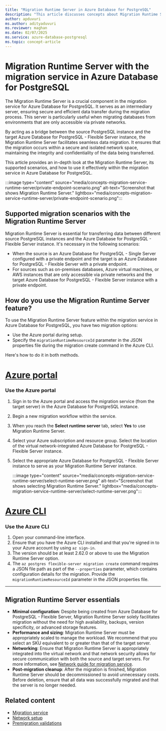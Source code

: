 ```yaml
---
title: "Migration Runtime Server in Azure Database for PostgreSQL"
description: "This article discusses concepts about Migration Runtime Server with the migration service in Azure Database for PostgreSQL."
author: apduvuri
ms.author: adityaduvuri
ms.reviewer: maghan
ms.date: 02/07/2025
ms.service: azure-database-postgresql
ms.topic: concept-article
---
```


# Migration Runtime Server with the migration service in Azure Database for PostgreSQL

The Migration Runtime Server is a crucial component in the migration service for Azure Database for PostgreSQL. It serves as an intermediary server, ensuring secure and efficient data transfer during the migration process. This server is particularly useful when migrating databases from environments that are only accessible via private networks.

By acting as a bridge between the source PostgreSQL instance and the target Azure Database for PostgreSQL - Flexible Server instance, the Migration Runtime Server facilitates seamless data migration. It ensures that the migration occurs within a secure and isolated network space, maintaining the integrity and confidentiality of the data being transferred.

This article provides an in-depth look at the Migration Runtime Server, its supported scenarios, and how to use it effectively within the migration service in Azure Database for PostgreSQL.

:::image type="content" source="media/concepts-migration-service-runtime-server/private-endpoint-scenario.png" alt-text="Screenshot that shows Migration Runtime Server." lightbox="media/concepts-migration-service-runtime-server/private-endpoint-scenario.png":::

## Supported migration scenarios with the Migration Runtime Server

Migration Runtime Server is essential for transferring data between different source PostgreSQL instances and the Azure Database for PostgreSQL - Flexible Server instance. It's necessary in the following scenarios:

- When the source is an Azure Database for PostgreSQL - Single Server configured with a private endpoint and the target is an Azure Database for PostgreSQL - Flexible Server with a private endpoint.
- For sources such as on-premises databases, Azure virtual machines, or AWS instances that are only accessible via private networks and the target Azure Database for PostgreSQL - Flexible Server instance with a private endpoint.

## How do you use the Migration Runtime Server feature?

To use the Migration Runtime Server feature within the migration service in Azure Database for PostgreSQL, you have two migration options:

- Use the Azure portal during setup.
- Specify the `migrationRuntimeResourceId` parameter in the JSON properties file during the migration create command in the Azure CLI.

Here's how to do it in both methods.

# [Azure portal](#tab/azure-portal)

### Use the Azure portal

1. Sign in to the Azure portal and access the migration service (from the target server) in the Azure Database for PostgreSQL instance.
1. Begin a new migration workflow within the service.
1. When you reach the **Select runtime server** tab, select **Yes** to use Migration Runtime Server.
1. Select your Azure subscription and resource group. Select the location of the virtual network-integrated Azure Database for PostgreSQL - Flexible Server instance.
1. Select the appropriate Azure Database for PostgreSQL - Flexible Server instance to serve as your Migration Runtime Server instance.

   :::image type="content" source="media/concepts-migration-service-runtime-server/select-runtime-server.png" alt-text="Screenshot that shows selecting Migration Runtime Server." lightbox="media/concepts-migration-service-runtime-server/select-runtime-server.png":::

# [Azure CLI](#tab/azure-cli)

### Use the Azure CLI

1. Open your command-line interface.
1. Ensure that you have the Azure CLI installed and that you're signed in to your Azure account by using `az sign-in`.
1. The version should be at least 2.62.0 or above to use the Migration Runtime Server option.
1. The `az postgres flexible-server migration create` command requires a JSON file path as part of the `--properties` parameter, which contains configuration details for the migration. Provide the `migrationRuntimeResourceId` parameter in the JSON properties file.

---

## Migration Runtime Server essentials

- **Minimal configuration**: Despite being created from Azure Database for PostgreSQL - Flexible Server, Migration Runtime Server solely facilitates migration without the need for high availability, backups, version specificity, or advanced storage features.
- **Performance and sizing**: Migration Runtime Server must be appropriately scaled to manage the workload. We recommend that you select an SKU equivalent to or greater than that of the target server.
- **Networking**: Ensure that Migration Runtime Server is appropriately integrated into the virtual network and that network security allows for secure communication with both the source and target servers. For more information, see [Network guide for migration service](how-to-network-setup-migration-service.md).
- **Post-migration cleanup**: After the migration is finished, Migration Runtime Server should be decommissioned to avoid unnecessary costs. Before deletion, ensure that all data was successfully migrated and that the server is no longer needed.

## Related content

- [Migration service](concepts-migration-service-postgresql.md)
- [Network setup](how-to-network-setup-migration-service.md)
- [Premigration validations](concepts-premigration-migration-service.md)
